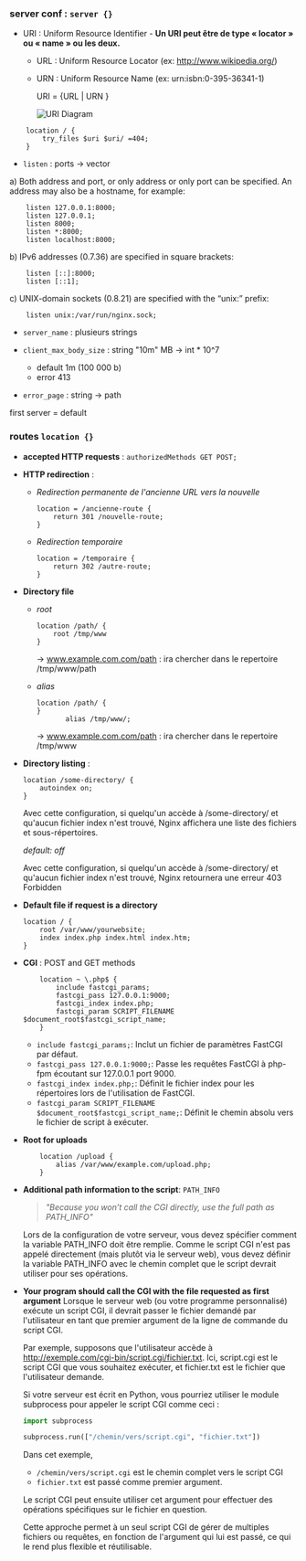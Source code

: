 ### server conf : `server {}`

- URI : Uniform Resource Identifier - **Un URI peut être de type « locator » ou « name » ou les deux.**
  - URL : Uniform Resource Locator (ex: http://www.wikipedia.org/)
  - URN : Uniform Resource Name (ex: urn:isbn:0-395-36341-1)

	URI = {URL | URN }

	![URI Diagram](https://commons.wikimedia.org/wiki/File:URI_Venn_Diagram.png?uselang=fr)

```nginx
	location / {
		try_files $uri $uri/ =404;
	}
```

- `listen` : ports -> vector 

a) Both address and port, or only address or only port can be specified. An address may also be a hostname, for example:
```nginx
	listen 127.0.0.1:8000;
	listen 127.0.0.1;
	listen 8000;
	listen *:8000;
	listen localhost:8000;
```

b) IPv6 addresses (0.7.36) are specified in square brackets:
```nginx
	listen [::]:8000;
	listen [::1];
```

c) UNIX-domain sockets (0.8.21) are specified with the “unix:” prefix:
```nginx
	listen unix:/var/run/nginx.sock;
```
- `server_name` : plusieurs strings

- `client_max_body_size` : string "10m" MB -> int * 10^7
	- default 1m (100 000 b)
	- error 413 

- `error_page` : string -> path

first server = default

### routes `location {}`

- **accepted HTTP requests** : `authorizedMethods GET POST;`

- **HTTP redirection** : 
  - *Redirection permanente de l'ancienne URL vers la nouvelle*
	```nginx
	location = /ancienne-route {
		return 301 /nouvelle-route;
	}
	```

  - *Redirection temporaire*
	```nginx
	location = /temporaire {
		return 302 /autre-route;
	}
	```

- **Directory file** 

  - *root*
	```nginx
	location /path/ {
		root /tmp/www
	}
	```
	-> www.example.com.com/path : ira chercher dans le repertoire /tmp/www/path

  - *alias*
	```nginx
	location /path/ {
	}
		   alias /tmp/www/;
	```
	-> www.example.com.com/path : ira chercher dans le repertoire /tmp/www

- **Directory listing** : 
	```nginx
	location /some-directory/ {
		autoindex on;
	}
	```
	Avec cette configuration, si quelqu'un accède à /some-directory/ et qu'aucun fichier index n'est trouvé, Nginx affichera une liste des fichiers et sous-répertoires.

	*default: off*

	Avec cette configuration, si quelqu'un accède à /some-directory/ et qu'aucun fichier index n'est trouvé, Nginx retournera une erreur 403 Forbidden

- **Default file if request is a directory**
	```nginx
	location / {
		root /var/www/yourwebsite;
		index index.php index.html index.htm;
	}
	```

- **CGI** : POST and GET methods
	```nginx
		location ~ \.php$ {
			include fastcgi_params;
			fastcgi_pass 127.0.0.1:9000;
			fastcgi_index index.php;
			fastcgi_param SCRIPT_FILENAME $document_root$fastcgi_script_name;
		}
	```

	- `include fastcgi_params;`: Inclut un fichier de paramètres FastCGI par défaut.
	- `fastcgi_pass 127.0.0.1:9000;`: Passe les requêtes FastCGI à php-fpm écoutant sur 127.0.0.1 port 9000.
	- `fastcgi_index index.php;`: Définit le fichier index pour les répertoires lors de l'utilisation de FastCGI.
	- `fastcgi_param SCRIPT_FILENAME $document_root$fastcgi_script_name;`: Définit le chemin absolu vers le fichier de script à exécuter.

  
- **Root for uploads**
	```nginx
		location /upload {
			alias /var/www/example.com/upload.php;
		}
	```

- **Additional path information to the script**: `PATH_INFO`
	> *"Because you won’t call the CGI directly, use the full path as PATH_INFO"*

	Lors de la configuration de votre serveur, vous devez spécifier comment la variable PATH_INFO doit être remplie. Comme le script CGI n'est pas appelé directement (mais plutôt via le serveur web), vous devez définir la variable PATH_INFO avec le chemin complet que le script devrait utiliser pour ses opérations.


- **Your program should call the CGI with the file requested as first argument**
	 Lorsque le serveur web (ou votre programme personnalisé) exécute un script CGI, il devrait passer le fichier demandé par l'utilisateur en tant que premier argument de la ligne de commande du script CGI.

	Par exemple, supposons que l'utilisateur accède à http://exemple.com/cgi-bin/script.cgi/fichier.txt. Ici, script.cgi est le script CGI que vous souhaitez exécuter, et fichier.txt est le fichier que l'utilisateur demande.

	Si votre serveur est écrit en Python, vous pourriez utiliser le module subprocess pour appeler le script CGI comme ceci :

	```python
	import subprocess

	subprocess.run(["/chemin/vers/script.cgi", "fichier.txt"])
	```

	Dans cet exemple, 
	- `/chemin/vers/script.cgi` est le chemin complet vers le script CGI 
	- `fichier.txt` est passé comme premier argument.
  	
	Le script CGI peut ensuite utiliser cet argument pour effectuer des opérations spécifiques sur le fichier en question.

	Cette approche permet à un seul script CGI de gérer de multiples fichiers ou requêtes, en fonction de l'argument qui lui est passé, ce qui le rend plus flexible et réutilisable.





